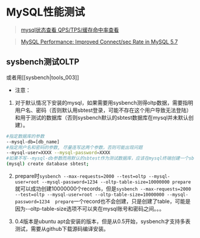 # MySQL性能测试

> [mysql状态查看 QPS/TPS/缓存命中率查看](http://www.cnblogs.com/zping/p/5163670.html)

> [MySQL Performance: Improved Connect/sec Rate in MySQL 5.7](http://dimitrik.free.fr/blog/archives/2015/11/mysql-performance-improved-connectsec-rate-in-mysql-57.html)


## sysbench测试OLTP
或者用[[sysbench|tools_003]]


* 注意：

1. 对于默认情况下安装的mysql，如果需要用sysbench测得oltp数据，需要指明用户名、密码（否则默认用sbtest登录，可能不存在这个用户导致无法登陆）和用于测试的数据库（否则sysbench默认的sbtest数据库在mysql并未默认创建）。
```bash
#指定数据库的参数
--mysql-db=[db_name]
#指定用户名和密码的参数, 尽量连写这两个参数，否则可能出现问题
--mysql-user=XXXX --mysql-password=XXXX
#如果不写--mysql-db参数而用默认的sbtest作为测试数据库，应该在mysql终端创建一个sbtest
(mysql) create database sbtest;
```
2. prepare时`sysbench --max-requests=2000 --test=oltp --mysql-user=root --mysql-password=1234 --oltp-table-size=10000000 prepare`就可以成功创建10000000个records，但是`sysbench --max-requests=2000 --test=oltp --mysql-user=root --oltp-table-size=10000000 --mysql-password=1234  prepare`一个record也不会创建，只是创建了table，可能是因为--oltp-table-size选项不可以夹在mysql账号和密码之间。。。

3. 0.4版本是ubuntu apt会安装的版本，但是从0.5开始，sysbench才支持多表测试，需要从github下载源码编译安装。



